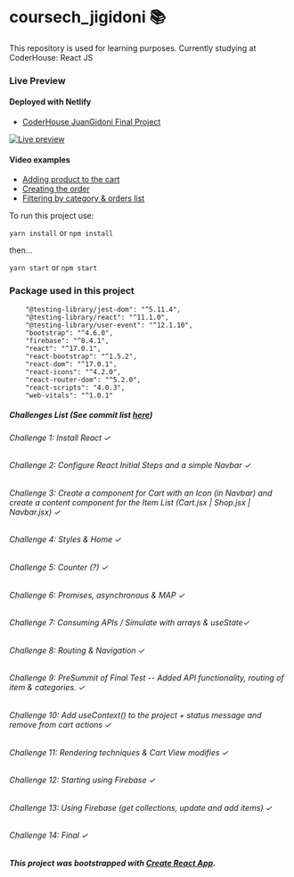 # coursech_jigidoni 📚

This repository is used for learning purposes. Currently studying at CoderHouse: React JS

### Live Preview 
#### Deployed with Netlify
- [CoderHouse JuanGidoni Final Project](https://coder-gidoni.netlify.app)

[![Live preview](https://i.gyazo.com/0bd7f919e31475fd025c67026da53047.png)](https://coder-gidoni.netlify.app/)

#### Video examples
- [Adding product to the cart](https://i.gyazo.com/1aad62beb7a1c7982051250d1f914cc9.mp4)
- [Creating the order](https://i.gyazo.com/b738067c535289ecf241e3d5b6522f0b.mp4)
- [Filtering by category & orders list](https://i.gyazo.com/8ca917c97dcae2e513e1d2d3c2f0b44a.mp4)

To run this project use:

`yarn install` or `npm install`

then...

`yarn start` or `npm start`

### Package used in this project

```
    "@testing-library/jest-dom": "^5.11.4",
    "@testing-library/react": "^11.1.0",
    "@testing-library/user-event": "^12.1.10",
    "bootstrap": "^4.6.0",
    "firebase": "^8.4.1",
    "react": "^17.0.1",
    "react-bootstrap": "^1.5.2",
    "react-dom": "^17.0.1",
    "react-icons": "^4.2.0",
    "react-router-dom": "^5.2.0",
    "react-scripts": "4.0.3",
    "web-vitals": "^1.0.1"
```

##### Challenges List (See commit list [here](https://github.com/JuanGidoni/coursech_jigidoni/commits/master))

###### Challenge 1: Install React ✓
###### Challenge 2: Configure React Initial Steps and a simple Navbar ✓
###### Challenge 3: Create a component for Cart with an Icon (in Navbar) and create a content component for the Item List (Cart.jsx | Shop.jsx | Navbar.jsx) ✓
###### Challenge 4: Styles & Home ✓
###### Challenge 5: Counter (?) ✓
###### Challenge 6: Promises, asynchronous & MAP ✓
###### Challenge 7: Consuming APIs / Simulate with arrays & useState✓
###### Challenge 8: Routing & Navigation ✓
###### Challenge 9: PreSummit of Final Test -- Added API functionality, routing of item & categories. ✓
###### Challenge 10: Add useContext() to the project + status message and remove from cart actions ✓
###### Challenge 11: Rendering techniques & Cart View modifies ✓
###### Challenge 12: Starting using Firebase ✓
###### Challenge 13: Using Firebase (get collections, update and add items) ✓
###### Challenge 14: Final ✓

##### This project was bootstrapped with [Create React App](https://github.com/facebook/create-react-app).
